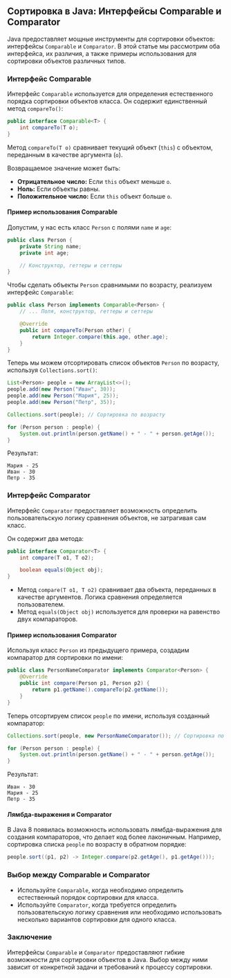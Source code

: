 ## Сортировка в Java: Интерфейсы Comparable и Comparator

Java предоставляет мощные инструменты для сортировки объектов: интерфейсы `Comparable` и `Comparator`. В этой статье мы рассмотрим оба интерфейса, их различия, а также примеры использования для сортировки объектов различных типов.

### Интерфейс Comparable

Интерфейс `Comparable` используется для определения естественного порядка сортировки объектов класса. Он содержит единственный метод `compareTo()`:

```java
public interface Comparable<T> {
    int compareTo(T o);
}
```

Метод `compareTo(T o)` сравнивает текущий объект (`this`) с объектом, переданным в качестве аргумента (`o`). 

Возвращаемое значение может быть:

* **Отрицательное число:** Если `this` объект меньше `o`.
* **Ноль:** Если объекты равны.
* **Положительное число:** Если `this` объект больше `o`.

#### Пример использования Comparable

Допустим, у нас есть класс `Person` с полями `name` и `age`:

```java
public class Person {
    private String name;
    private int age;

    // Конструктор, геттеры и сеттеры
}
```

Чтобы сделать объекты `Person` сравнимыми по возрасту, реализуем интерфейс `Comparable`:

```java
public class Person implements Comparable<Person> {
    // ... Поля, конструктор, геттеры и сеттеры

    @Override
    public int compareTo(Person other) {
        return Integer.compare(this.age, other.age);
    }
}
```

Теперь мы можем отсортировать список объектов `Person` по возрасту, используя `Collections.sort()`:

```java
List<Person> people = new ArrayList<>();
people.add(new Person("Иван", 30));
people.add(new Person("Мария", 25));
people.add(new Person("Петр", 35));

Collections.sort(people); // Сортировка по возрасту

for (Person person : people) {
    System.out.println(person.getName() + " - " + person.getAge());
}
```

Результат:

```
Мария - 25
Иван - 30
Петр - 35
```

### Интерфейс Comparator

Интерфейс `Comparator` предоставляет возможность определить пользовательскую логику сравнения объектов, не затрагивая сам класс. 

Он содержит два метода:

```java
public interface Comparator<T> {
    int compare(T o1, T o2);

    boolean equals(Object obj);
}
```

* Метод `compare(T o1, T o2)` сравнивает два объекта, переданных в качестве аргументов. Логика сравнения определяется пользователем. 
* Метод `equals(Object obj)` используется для проверки на равенство двух компараторов.

#### Пример использования Comparator

Используя класс `Person` из предыдущего примера, создадим компаратор для сортировки по имени:

```java
public class PersonNameComparator implements Comparator<Person> {
    @Override
    public int compare(Person p1, Person p2) {
        return p1.getName().compareTo(p2.getName());
    }
}
```

Теперь отсортируем список `people` по имени, используя созданный компаратор:

```java
Collections.sort(people, new PersonNameComparator()); // Сортировка по имени

for (Person person : people) {
    System.out.println(person.getName() + " - " + person.getAge());
}
```

Результат:

```
Иван - 30
Мария - 25
Петр - 35
```

#### Лямбда-выражения и Comparator

В Java 8 появилась возможность использовать лямбда-выражения для создания компараторов, что делает код более лаконичным. Например, сортировка списка `people` по возрасту в обратном порядке:

```java
people.sort((p1, p2) -> Integer.compare(p2.getAge(), p1.getAge())); 
```

### Выбор между Comparable и Comparator

* Используйте `Comparable`, когда необходимо определить естественный порядок сортировки для класса.
* Используйте `Comparator`, когда требуется определить пользовательскую логику сравнения или необходимо использовать несколько вариантов сортировки для одного класса.

### Заключение

Интерфейсы `Comparable` и `Comparator` предоставляют гибкие возможности для сортировки объектов в Java. Выбор между ними зависит от конкретной задачи и требований к процессу сортировки.
